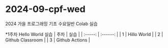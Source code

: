 # 2024-09-cpf-wed
2024 가을 프로그래밍 기초 수요일반 Colab 실습

*1주차 Hello World 실습
| 주차 | 실습 |
| :-----: | :------: |
| 1 | Hillo World |
| 2 | Github Classroom |
| 3 | Github Actions |
